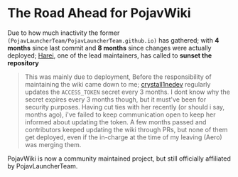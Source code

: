 # The Road Ahead for PojavWiki
Due to how much inactivity the former `(PojavLauncherTeam/PojavLauncherTeam.github.io)` has gathered; with **4 months** since last commit and **8 months** since changes were actually deployed; [Harei](https://github.com/hareiikundev), one of the lead maintainers, has called to **sunset the repository**

> This was mainly due to deployment, Before the responsibility of maintaining the wiki came down to me; [crystall1nedev]() regularly updates the `ACCESS_TOKEN` secret every 3 months. I dont know why the secret expires every 3 months though, but it must've been for security purposes. Having cut ties with her recently (or should i say, months ago), i've failed to keep communication open to keep her informed about updating the token. A few months passed and contributors keeped updating the wiki through PRs, but none of them get deployed, even if the in-charge at the time of my leaving (Aero) was merging them.

PojavWiki is now a community maintained project, but still officially affiliated by PojavLauncherTeam.